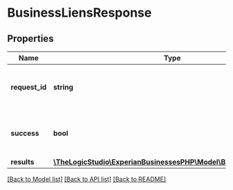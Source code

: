 # BusinessLiensResponse

## Properties
Name | Type | Description | Notes
------------ | ------------- | ------------- | -------------
**request_id** | **string** | Experian auto-generated ID for your request | [optional] 
**success** | **bool** | If true indicates a successful response status | [optional] 
**results** | [**\TheLogicStudio\ExperianBusinessesPHP\Model\BusinessLiensResult**](BusinessLiensResult.md) |  | [optional] 

[[Back to Model list]](../README.md#documentation-for-models) [[Back to API list]](../README.md#documentation-for-api-endpoints) [[Back to README]](../README.md)



